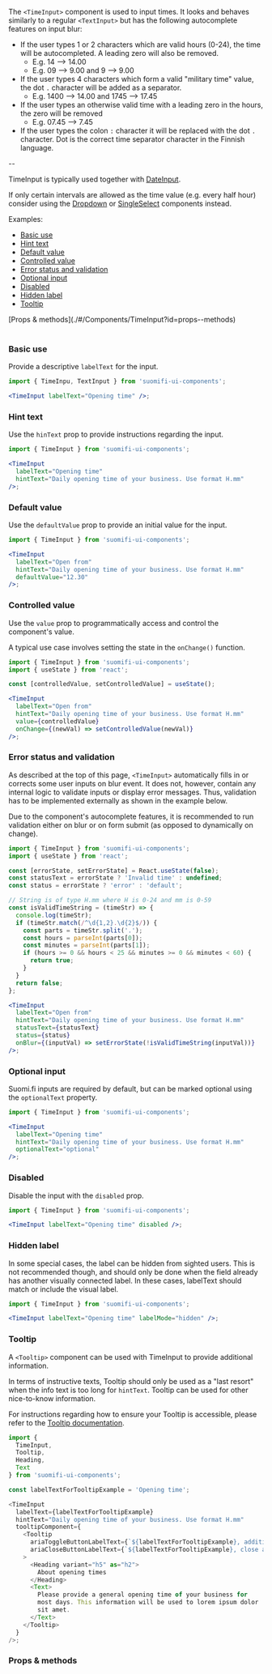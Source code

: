The `<TimeInput>` component is used to input times. It looks and behaves similarly to a regular `<TextInput>` but has the following autocomplete features on input blur:

- If the user types 1 or 2 characters which are valid hours (0-24), the time will be autocompleted. A leading zero will also be removed.
  - E.g. 14 --> 14.00
  - E.g. 09 --> 9.00 and 9 --> 9.00
- If the user types 4 characters which form a valid "military time" value, the dot `.` character will be added as a separator.
  - E.g. 1400 --> 14.00 and 1745 --> 17.45
- If the user types an otherwise valid time with a leading zero in the hours, the zero will be removed
  - E.g. 07.45 --> 7.45
- If the user types the colon `:` character it will be replaced with the dot `.` character. Dot is the correct time separator character in the Finnish language.

--

TimeInput is typically used together with [DateInput](/#/Components/DateInput).

If only certain intervals are allowed as the time value (e.g. every half hour) consider using the [Dropdown](/#/Components/Dropdown) or [SingleSelect](/#/Components/SingleSelect) components instead.

Examples:

- [Basic use](./#/Components/TimeInput?id=basic-use)
- [Hint text](./#/Components/TimeInput?id=hint-text)
- [Default value](./#/Components/TimeInput?id=default-value)
- [Controlled value](./#/Components/TimeInput?id=controlled-value)
- [Error status and validation](./#/Components/TimeInput?id=error-status-and-validation)
- [Optional input](./#/Components/TimeInput?id=optional-input)
- [Disabled](./#/Components/TimeInput?id=disabled)
- [Hidden label](./#/Components/TimeInput?id=hidden-label)
- [Tooltip](./#/Components/TimeInput?id=tooltip)

<div style="margin-bottom: 40px">
  [Props & methods](./#/Components/TimeInput?id=props--methods)
</div>

### Basic use

Provide a descriptive `labelText` for the input.

```jsx
import { TimeInpu, TextInput } from 'suomifi-ui-components';

<TimeInput labelText="Opening time" />;
```

### Hint text

Use the `hinText` prop to provide instructions regarding the input.

```jsx
import { TimeInput } from 'suomifi-ui-components';

<TimeInput
  labelText="Opening time"
  hintText="Daily opening time of your business. Use format H.mm"
/>;
```

### Default value

Use the `defaultValue` prop to provide an initial value for the input.

```jsx
import { TimeInput } from 'suomifi-ui-components';

<TimeInput
  labelText="Open from"
  hintText="Daily opening time of your business. Use format H.mm"
  defaultValue="12.30"
/>;
```

### Controlled value

Use the `value` prop to programmatically access and control the component's value.

A typical use case involves setting the state in the `onChange()` function.

```jsx
import { TimeInput } from 'suomifi-ui-components';
import { useState } from 'react';

const [controlledValue, setControlledValue] = useState();

<TimeInput
  labelText="Open from"
  hintText="Daily opening time of your business. Use format H.mm"
  value={controlledValue}
  onChange={(newVal) => setControlledValue(newVal)}
/>;
```

### Error status and validation

As described at the top of this page, `<TimeInput>` automatically fills in or corrects some user inputs on blur event. It does not, however, contain any internal logic to validate inputs or display error messages. Thus, validation has to be implemented externally as shown in the example below.

Due to the component's autocomplete features, it is recommended to run validation either on blur or on form submit (as opposed to dynamically on change).

```jsx
import { TimeInput } from 'suomifi-ui-components';
import { useState } from 'react';

const [errorState, setErrorState] = React.useState(false);
const statusText = errorState ? 'Invalid time' : undefined;
const status = errorState ? 'error' : 'default';

// String is of type H.mm where H is 0-24 and mm is 0-59
const isValidTimeString = (timeStr) => {
  console.log(timeStr);
  if (timeStr.match(/^\d{1,2}.\d{2}$/)) {
    const parts = timeStr.split('.');
    const hours = parseInt(parts[0]);
    const minutes = parseInt(parts[1]);
    if (hours >= 0 && hours < 25 && minutes >= 0 && minutes < 60) {
      return true;
    }
  }
  return false;
};

<TimeInput
  labelText="Open from"
  hintText="Daily opening time of your business. Use format H.mm"
  statusText={statusText}
  status={status}
  onBlur={(inputVal) => setErrorState(!isValidTimeString(inputVal))}
/>;
```

### Optional input

Suomi.fi inputs are required by default, but can be marked optional using the `optionalText` property.

```jsx
import { TimeInput } from 'suomifi-ui-components';

<TimeInput
  labelText="Opening time"
  hintText="Daily opening time of your business. Use format H.mm"
  optionalText="optional"
/>;
```

### Disabled

Disable the input with the `disabled` prop.

```jsx
import { TimeInput } from 'suomifi-ui-components';

<TimeInput labelText="Opening time" disabled />;
```

### Hidden label

In some special cases, the label can be hidden from sighted users. This is not recommended though, and should only be done when the field already has another visually connected label. In these cases, labelText should match or include the visual label.

```jsx
import { TimeInput } from 'suomifi-ui-components';

<TimeInput labelText="Opening time" labelMode="hidden" />;
```

### Tooltip

A `<Tooltip>` component can be used with TimeInput to provide additional information.

In terms of instructive texts, Tooltip should only be used as a "last resort" when the info text is too long for `hintText`. Tooltip can be used for other nice-to-know information.

For instructions regarding how to ensure your Tooltip is accessible, please refer to the [Tooltip documentation](./#/Components/Tooltip).

```js
import {
  TimeInput,
  Tooltip,
  Heading,
  Text
} from 'suomifi-ui-components';

const labelTextForTooltipExample = 'Opening time';

<TimeInput
  labelText={labelTextForTooltipExample}
  hintText="Daily opening time of your business. Use format H.mm"
  tooltipComponent={
    <Tooltip
      ariaToggleButtonLabelText={`${labelTextForTooltipExample}, additional information`}
      ariaCloseButtonLabelText={`${labelTextForTooltipExample}, close additional information`}
    >
      <Heading variant="h5" as="h2">
        About opening times
      </Heading>
      <Text>
        Please provide a general opening time of your business for
        most days. This information will be used to lorem ipsum dolor
        sit amet.
      </Text>
    </Tooltip>
  }
/>;
```

### Props & methods
